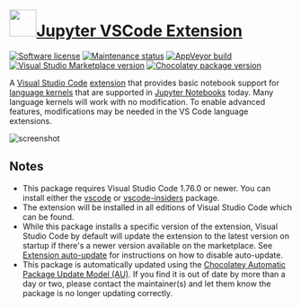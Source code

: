 # [<img src="https://cdn.jsdelivr.net/gh/dgalbraith/chocolatey-packages@0fe70bbd7b56bf474007df2012f64bcecc623d0a/icons/vscode-jupyter.png" width="48" height="48" />Jupyter VSCode Extension](https://chocolatey.org/packages/vscode-jupyter)

[![Software license](https://img.shields.io/badge/license-Proprietary-lightgrey)](https://marketplace.visualstudio.com/items/ms-toolsai.jupyter/license)
[![Maintenance status](https://img.shields.io/badge/maintained%3F-yes-green.svg)](https://github.com/dgalbraith/chocolatey-packages/graphs/commit-activity)
[![AppVeyor build](https://img.shields.io/appveyor/ci/dgalbraith/chocolatey-packages)](https://ci.appveyor.com/project/dgalbraith/chocolatey-packages)
[![Visual Studio Marketplace version](https://img.shields.io/visual-studio-marketplace/v/ms-toolsai.jupyter?label=Marketplace)](https://marketplace.visualstudio.com/items?itemName=ms-toolsai.jupyter)
[![Chocolatey package version](https://img.shields.io/chocolatey/v/vscode-jupyter?label=Chocolatey)](https://chocolatey.org/packages/vscode-jupyter)

A [Visual Studio Code](https://code.visualstudio.com/) [extension](https://marketplace.visualstudio.com/items?itemName=ms-toolsai.jupyter)
that provides basic notebook support for [language kernels](https://github.com/jupyter/jupyter/wiki/Jupyter-kernels) that are supported in
[Jupyter Notebooks](https://jupyter.org/) today.  Many language kernels will work with no modification.  To enable advanced features,
modifications may be needed in the VS Code language extensions.

![screenshot](https://cdn.jsdelivr.net/gh/dgalbraith/chocolatey-packages@0fe70bbd7b56bf474007df2012f64bcecc623d0a/automatic/vscode-jupyter/screenshot.png)

## Notes

* This package requires Visual Studio Code 1.76.0 or newer.
  You can install either the [vscode](https://chocolatey.org/packages/vscode) or [vscode-insiders](https://chocolatey.org/packages/vscode-insiders) package.
* The extension will be installed in all editions of Visual Studio Code which can be found.
* While this package installs a specific version of the extension, Visual Studio Code by default will update the extension to the latest version on startup if there's a newer version available on the marketplace.
  See [Extension auto-update](https://code.visualstudio.com/docs/editor/extension-gallery#_extension-autoupdate) for instructions on how to disable auto-update.
* This package is automatically updated using the [Chocolatey Automatic Package Update Model (AU)](https://github.com/majkinetor/au/blob/master/README.md).
  If you find it is out of date by more than a day or two, please contact the maintainer(s) and let them know the package is no longer updating correctly.
